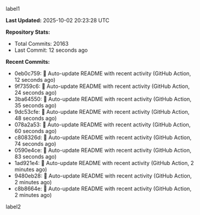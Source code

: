 
label1 
<!-- ACTIVITY_START -->
**Last Updated:** 2025-10-02 20:23:28 UTC

**Repository Stats:**
- Total Commits: 20163
- Last Commit: 12 seconds ago

**Recent Commits:**
- 0eb0c759: 🤖 Auto-update README with recent activity (GitHub Action, 12 seconds ago)
- 9f7359c6: 🤖 Auto-update README with recent activity (GitHub Action, 24 seconds ago)
- 3ba64550: 🤖 Auto-update README with recent activity (GitHub Action, 35 seconds ago)
- 9dc53cfe: 🤖 Auto-update README with recent activity (GitHub Action, 48 seconds ago)
- 078a2a53: 🤖 Auto-update README with recent activity (GitHub Action, 60 seconds ago)
- c808326d: 🤖 Auto-update README with recent activity (GitHub Action, 74 seconds ago)
- 0590e4ce: 🤖 Auto-update README with recent activity (GitHub Action, 83 seconds ago)
- 1ad921e4: 🤖 Auto-update README with recent activity (GitHub Action, 2 minutes ago)
- 9480eb28: 🤖 Auto-update README with recent activity (GitHub Action, 2 minutes ago)
- c8b8664e: 🤖 Auto-update README with recent activity (GitHub Action, 2 minutes ago)
<!-- ACTIVITY_END -->

label2
